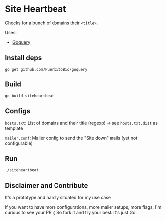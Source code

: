 # Site Heartbeat

Checks for a bunch of domains their `<title>`.

Uses:
- [Goquery](https://github.com/PuerkitoBio/goquery)

## Install deps

```
go get github.com/PuerkitoBio/goquery
```

## Build

```
go build siteheartbeat
```

## Configs

`hosts.txt`: List of domains and their title (regexp) -> see `hosts.txt.dist` as template

`mailer.conf`: Mailer config to send the "Site down" mails (yet not configurable)

## Run

```
./siteheartbeat
```

## Disclaimer and Contribute

It's a prototype and hardly situated for my use case. 

If you want to have more configurations, more mailer setups, more flags, I'm curious to see your PR :) So fork it and try your best. It's just Go.
